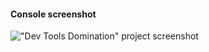 #### Console screenshot

!["Dev Tools Domination" project screenshot](https://i.postimg.cc/L6wwvtdV/console.jpg)
